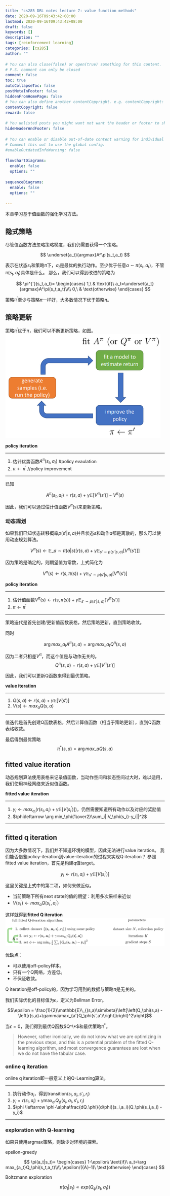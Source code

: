 ```yaml
---
title: "cs285 DRL notes lecture 7: value function methods"
date: 2020-09-16T09:43:42+08:00
lastmod: 2020-09-16T09:43:42+08:00
draft: false
keywords: []
description: ""
tags: [reinforcement learning]
categories: [cs285]
author: ""

# You can also close(false) or open(true) something for this content.
# P.S. comment can only be closed
comment: false
toc: true
autoCollapseToc: false
postMetaInFooter: false
hiddenFromHomePage: false
# You can also define another contentCopyright. e.g. contentCopyright: "This is another copyright."
contentCopyright: false
reward: false

# You unlisted posts you might want not want the header or footer to show
hideHeaderAndFooter: false

# You can enable or disable out-of-date content warning for individual post.
# Comment this out to use the global config.
#enableOutdatedInfoWarning: false

flowchartDiagrams:
  enable: false
  options: ""

sequenceDiagrams: 
  enable: false
  options: ""

---
```

本章学习基于值函数的强化学习方法。
<!--more-->
## 隐式策略
尽管值函数方法忽略策略梯度，我们仍需要获得一个策略。

$$
\underset{a_t}{argmax}A^\pi(s_t,a_t)
$$

表示在状态$s_t$和策略$\pi$下，$a_t$是最优的执行动作。至少优于任意$a\sim \pi(s_t,a_t)$，不管$\pi(s_t,a_t)$具体是什么。
那么，我们可以得到改进的策略为

$$
\pi^{'}(s_t,a_t)=
\begin{cases}
  1,\ & \text{if}\ a_t=\underset{a_t}{argmax}A^\pi(s_t,a_t)\\\\
  0,\ & \text{otherwise}
\end{cases}
$$

策略$\pi^{'}$至少与策略$\pi$一样好，大多数情况下优于策略$\pi$。

## 策略更新
策略$\pi^{'}$优于$\pi$，我们可以不断更新策略，如图。
![](/post/cs285_lecture7/policy_iter.png)

**policy iteration**
***
1. 估计优势函数$A^\pi(s_t,a_t)$ #policy evaulation
2. $\pi\leftarrow\pi^{'}$ //policy improvement
***


已知

$$
A^\pi(s_t,a_t)=r(s,a)+\gamma\mathbb{E}[V^\pi(s')]-V^\pi(s)
$$

因此，我们可以通过估计值函数$V^\pi(s)$来更新策略。

### 动态规划
如果我们已知状态转移概率$p(s'|s,a)$并且状态$s$和动作$a$都是离散的，那么可以使用动态规划算法。

$$
V^\pi(s)\leftarrow \mathbb{E}\_{a\sim\pi(a|s)} \left[r(s,a) + \gamma\mathbb{E}_{s'\sim p(s'|s,a)}\left[V^\pi(s')\right]\right]
$$

因为策略是确定的，则期望值为常数，上式简化为

$$
V^\pi(s)\leftarrow r(s,\pi(s)) + \gamma\mathbb{E}_{s'\sim p(s'|s,a)}\left[V^\pi(s')\right]
$$

**policy iteration**
***
1. 估计值函数$V^\pi(s)\leftarrow r(s,\pi(s))+\gamma\mathbb{E}_{s'\sim p(s'|s,a)}\left[V^\pi(s')\right]$
2. $\pi\leftarrow\pi^{'}$
***
策略迭代是首先创建/更新值函数表格，然后策略更新，直到策略收敛。


同时

$$
\arg max \_{a_t}A^\pi(s,a) = \arg max \_{a_t}Q^\pi(s,a)
$$

因为二者只相差$V^\pi$，而这个值是与动作无关的。
$$Q^\pi(s,a) = r(s,a) + \gamma\mathbb{E}\left[V^\pi(s')\right]$$

因此，我们可以更新Q函数来得到最优策略。

**value iteration**
***
1. $Q(s,a)\leftarrow r(s,a)+\gamma\mathbb{E}[V(s')]$
2. $V(s)\leftarrow max_aQ(s,a)$
***
值迭代是首先创建Q函数表格，然后计算值函数（相当于策略更新），直到Q函数表格收敛。

最后得到最优策略
$$
\pi^*(s,a) = \arg max \_{a}Q(s,a)
$$

## fitted value iteration
动态规划算法使用表格来记录值函数，当动作空间和状态空间过大时，难以适用，我们使用神经网络来近似值函数。

**fitted value iteration**
***
1. $y_i\leftarrow max_{a_i}(r(s_i,a_i)+\gamma\mathbb{E}[V(s_i^{'})])$，仍然需要知道所有动作以及对应的奖励值
2. $\phi\leftarrow \arg min_\phi{1\over2}\sum_i||V_\phi(s_i)-y_i||^2$
***

## fitted q iteration
因为大多数情况下，我们并不知道环境的模型，因此无法进行value iteration。
我们能否借鉴policy-iteration到value-iteration的过程来实现Q iteration？
参照fitted value iteration，首先是构建q值target。

$$y_i\leftarrow r(s_i,a_i)+\gamma\mathbb{E}[V(s_i^{'})]$$

这里关键是上式中的第二项，如何来做近似。
- 当前策略下所有next state的值的期望：利用多次采样来近似
- $V(s_i^{'})\leftarrow max_aQ(s_i^{'},a_i^{'})$

这样就得到**fitted Q iteration**
![](/post/cs285_lecture7/fitted_q_iteration.png)

优缺点：
- 可以使用off-policy样本。
- 只有一个Q网络，方差低。
- 不保证收敛。

Q iteration是off-policy的，因为学习用到的数据与策略$\pi$是无关的。

我们实际优化的目标值为$\epsilon$，定义为Bellman Error。

$$\epsilon = \frac{1}{2}\mathbb{E}\_{(s,a)\sim\beta}\left[\left(Q_\phi(s,a) - \left[r(s,a)+\gamma\max_{a'}Q_\phi(s',a')\right]\right)^2\right]$$

当$\epsilon=0$，我们得到最优Q函数$Q^\*$和最优策略$\pi^*$。
>However, rather ironically, we do not know what we are optimizing in the previous steps, and this is a potential problem of the ﬁtted Q-learning algorithm, and most convergence guarantees are lost when we do not have the tabular case.

### online q iteration
online q iteration即一般意义上的Q-Learning算法。
***
1. 执行动作$a_i$，得到transition$(s_i,a_i,s'_i,r_i)$
2. $y_i = r(s_i,a_i) + \gamma \max_{a'}Q_\phi(s_i,a_i,s'_i,r_i)$
3. $\phi \leftarrow \phi-\alpha\frac{dQ_\phi}{d\phi}(s_i,a_i)(Q_\phi(s_i,a_i) - y_i)$
***

### exploration with Q-learning
如果只使用argmax策略，则缺少对环境的探索。

epsilon-greedy

$$
\pi(a_t|s_t)=
\begin{cases}
  1-\epsilon\ \text{if}\ a_t=\arg max_{a_t}Q_\phi(s_t,a_t)\\\\
  \epsilon/({A}-1)\ \text{otherwise}
\end{cases}
$$

Boltzmann exploration

$$
\pi(a_t|s_t)\propto exp(Q_\phi(s_t,a_t))
$$
